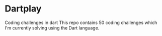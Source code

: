 # Dartplay
Coding challenges in dart
This repo contains 50 coding challenges which I'm currently solving using the Dart language.
